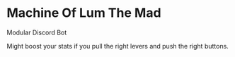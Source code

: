 # Machine Of Lum The Mad
Modular Discord Bot

Might boost your stats if you pull the right levers and push the right buttons.
